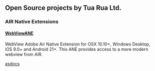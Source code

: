 ## Open Source projects by Tua Rua Ltd.

### AIR Native Extensions

#### [WebViewANE](https://github.com/tuarua/WebViewANE)
WebView Adobe Air Native Extension for OSX 10.10+, Windows Desktop, iOS 9.0+ and Android 21+. This ANE provides access to a more modern webview from AIR. 

[asdocs]()
